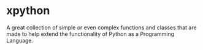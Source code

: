 # xpython
A great collection of simple or even complex functions and classes that are made to help extend the functionality of Python as a Programming Language.
